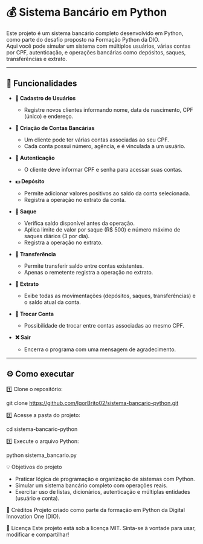 # 💰 Sistema Bancário em Python

Este projeto é um sistema bancário completo desenvolvido em Python, como parte do desafio proposto na Formação Python da DIO.  
Aqui você pode simular um sistema com múltiplos usuários, várias contas por CPF, autenticação, e operações bancárias como depósitos, saques, transferências e extrato.

---

## 🚀 Funcionalidades

- **👥 Cadastro de Usuários**
  - Registre novos clientes informando nome, data de nascimento, CPF (único) e endereço.

- **🏦 Criação de Contas Bancárias**
  - Um cliente pode ter várias contas associadas ao seu CPF.
  - Cada conta possui número, agência, e é vinculada a um usuário.

- **🔐 Autenticação**
  - O cliente deve informar CPF e senha para acessar suas contas.

- **💵 Depósito**
  - Permite adicionar valores positivos ao saldo da conta selecionada.
  - Registra a operação no extrato da conta.

- **🏧 Saque**
  - Verifica saldo disponível antes da operação.
  - Aplica limite de valor por saque (R$ 500) e número máximo de saques diários (3 por dia).
  - Registra a operação no extrato.

- **💸 Transferência**
  - Permite transferir saldo entre contas existentes.
  - Apenas o remetente registra a operação no extrato.

- **📄 Extrato**
  - Exibe todas as movimentações (depósitos, saques, transferências) e o saldo atual da conta.

- **🔁 Trocar Conta**
  - Possibilidade de trocar entre contas associadas ao mesmo CPF.

- **❌ Sair**
  - Encerra o programa com uma mensagem de agradecimento.

---

## ⚙️ Como executar

1️⃣ Clone o repositório:

git clone https://github.com/IgorBrito02/sistema-bancario-python.git

2️⃣ Acesse a pasta do projeto:

cd sistema-bancario-python

3️⃣ Execute o arquivo Python:

python sistema_bancario.py


💡 Objetivos do projeto
- Praticar lógica de programação e organização de sistemas com Python.
- Simular um sistema bancário completo com operações reais.
- Exercitar uso de listas, dicionários, autenticação e múltiplas entidades (usuário e conta).

💙 Créditos
Projeto criado como parte da formação em Python da Digital Innovation One (DIO).

📝 Licença
Este projeto está sob a licença MIT.
Sinta-se à vontade para usar, modificar e compartilhar!